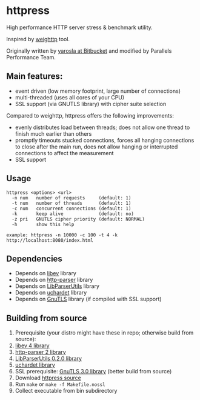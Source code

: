 # httpress

High performance HTTP server stress & benchmark utility.

Inspired by [weighttp](http://redmine.lighttpd.net/projects/weighttp/wiki) tool.

Originally written by [yarosla at Bitbucket](https://bitbucket.org/yarosla/httpress/wiki/Home) and modified by Parallels Performance Team.

## Main features:

* event driven (low memory footprint, large number of connections)
* multi-threaded (uses all cores of your CPU)
* SSL support (via GNUTLS library) with cipher suite selection

Compared to weighttp, httpress offers the following improvements:

* evenly distributes load between threads; does not allow one thread to finish much earlier than others
* promptly timeouts stucked connections, forces all hanging connections to close after the main run, does not allow hanging or interrupted connections to affect the measurement
* SSL support

## Usage

```
httpress <options> <url>
  -n num   number of requests     (default: 1)
  -t num   number of threads      (default: 1)
  -c num   concurrent connections (default: 1)
  -k       keep alive             (default: no)
  -z pri   GNUTLS cipher priority (default: NORMAL)
  -h       show this help

example: httpress -n 10000 -c 100 -t 4 -k http://localhost:8080/index.html
```

## Dependencies

* Depends on [libev](http://software.schmorp.de/pkg/libev.html) library
* Depends on [http-parser](https://github.com/nodejs/http-parser) library
* Depends on [LibParserUtils](http://www.netsurf-browser.org/projects/libparserutils/) library
* Depends on [uchardet](https://github.com/BYVoid/uchardet) library
* Depends on [GnuTLS](http://www.gnu.org/software/gnutls/) library (if compiled with SSL support)

## Building from source

1. Prerequisite (your distro might have these in repo; otherwise build from source):
  1. [libev 4 library](http://software.schmorp.de/pkg/libev.html)
  2. [http-parser 2 library](https://github.com/nodejs/http-parser)
  3. [LibParserUtils 0.2.0 library](http://www.netsurf-browser.org/projects/libparserutils/)
  4. [uchardet library](https://github.com/BYVoid/uchardet)
2. SSL prerequisite: [GnuTLS 3.0 library](http://www.gnu.org/software/gnutls/) (better build from source)
3. Download [httpress source](https://github.com/CloudServer/httpress)
4. Run `make` or `make -f Makefile.nossl`
5. Collect executable from bin subdirectory
